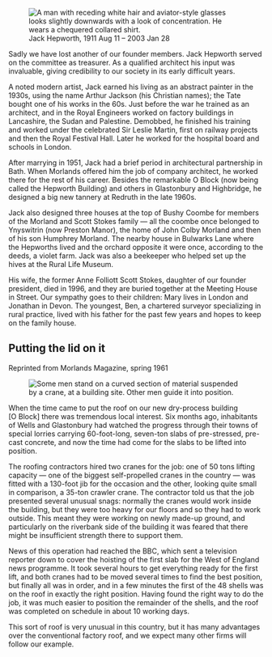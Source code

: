 <figure>
<img src="../hepworth-nomask.jpg" alt="A man with receding white hair and aviator-style glasses looks slightly downwards with a look of concentration. He wears a chequered collared shirt.">
<figcaption>
Jack Hepworth,
1911 Aug 11 – 2003 Jan 28
</figcaption>
</figure>

Sadly we have lost another of our founder members. Jack Hepworth served
on the committee as treasurer. As a qualified architect his input was
invaluable, giving credibility to our society in its early difficult
years.

A noted modern artist, Jack earned his living as an abstract painter in
the 1930s, using the name Arthur Jackson (his Christian names); the Tate
bought one of his works in the 60s. Just before the war he trained as an
architect, and in the Royal Engineers worked on factory buildings in
Lancashire, the Sudan and Palestine. Demobbed, he finished his training
and worked under the celebrated Sir Leslie Martin, first on railway
projects and then the Royal Festival Hall. Later he worked for the
hospital board and schools in London.

After marrying in 1951, Jack had a brief period in architectural
partnership in Bath. When Morlands offered him the job of company
architect, he worked there for the rest of his career. Besides the
remarkable O Block (now being called the Hepworth Building) and others
in Glastonbury and Highbridge, he designed a big new tannery at Redruth
in the late 1960s.

Jack also designed three houses at the top of Bushy Coombe for members
of the Morland and Scott Stokes family — all the coombe once belonged to
Ynyswitrin (now Preston Manor), the home of John Colby Morland and then
of his son Humphrey Morland. The nearby house in Bulwarks Lane where the
Hepworths lived and the orchard opposite it were once, according to the
deeds, a violet farm. Jack was also a beekeeper who helped set up the
hives at the Rural Life Museum.

His wife, the former Anne Folliott Scott Stokes, daughter of our founder
president, died in 1996, and they are buried together at the Meeting
House in Street. Our sympathy goes to their children: Mary lives in
London and Jonathan in Devon. The youngest, Ben, a chartered surveyor
specializing in rural practice, lived with his father for the past few
years and hopes to keep on the family house.

<article class="boxout">

Putting the lid on it
---------------------

<aside class="ednote">

Reprinted from Morlands Magazine, spring 1961

</aside>

<figure>
<img src="../hepworth-crane.jpg" alt="Some men stand on a curved section of material suspended by a crane, at a building site. Other men guide it into position.">
</figure>

When the time came to put the roof on our new dry-process building
\[O Block\] there was tremendous local interest. Six months ago,
inhabitants of Wells and Glastonbury had watched the progress through
their towns of special lorries carrying 60-foot-long, seven-ton slabs of
pre-stressed, pre-cast concrete, and now the time had come for the slabs
to be lifted into position.

The roofing contractors hired two cranes for the job: one of 50 tons
lifting capacity — one of the biggest self-propelled cranes in the
country — was fitted with a 130-foot jib for the occasion and the other,
looking quite small in comparison, a 35-ton crawler crane. The
contractor told us that the job presented several unusual snags:
normally the cranes would work inside the building, but they were too
heavy for our floors and so they had to work outside. This meant they
were working on newly made-up ground, and particularly on the riverbank
side of the building it was feared that there might be insufficient
strength there to support them.

News of this operation had reached the BBC, which sent a television
reporter down to cover the hoisting of the first slab for the West of
England news programme. It took several hours to get everything ready
for the first lift, and both cranes had to be moved several times to
find the best position, but finally all was in order, and in a few
minutes the first of the 48 shells was on the roof in exactly the right
position. Having found the right way to do the job, it was much easier
to position the remainder of the shells, and the roof was completed on
schedule in about 10 working days.

This sort of roof is very unusual in this country, but it has many
advantages over the conventional factory roof, and we expect many other
firms will follow our example.

</article>
